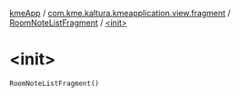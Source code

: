 [kmeApp](../../index.md) / [com.kme.kaltura.kmeapplication.view.fragment](../index.md) / [RoomNoteListFragment](index.md) / [&lt;init&gt;](./-init-.md)

# &lt;init&gt;

`RoomNoteListFragment()`